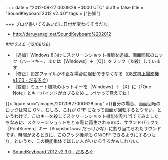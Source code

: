 
+++
date = "2012-08-27 00:09:29 +0000 UTC"
draft = false
title = "SoundKeyboard 2012 v2.4.0"
tags = ["告知"]

+++
ブログ書いてるあいだに日付が変わりそうだな。

<ul>
<li><a href="http://daruyanagi.net/SoundKeyboard%202012">http://daruyanagi.net/SoundKeyboard%202012</a></li>
</ul>
<div class="section">
    ### 2.4.0（12/06/36）
    
<ul>
<li>［追加］Windows 8向けにスクリーンショット機能を追加。画面回転のロック（ハードキー、または［Windows］＋［O］）をフック（＆殺）しています</li>
<li>［修正］設定ファイルが不正な場合に起動できなくなる（<a href="https://blog.daruyanagi.jp/entry/2012/08/26/235336">08式机上撮影機 v1.7.0 - だるろぐ</a>）</li>
<li>［変更］ミュート機能のホットキーを［Windows］＋［X］に（「One Note」とキーバインドがカブるため……ペケって覚えてね！</li>
</ul>{{< figure src="/images/20120827000628.png"  >}}自分の場合、画面回転のロックは常に ON 。むしろ、これが OFF になって画面が回転するとウザい。というわけで、このキーを殺してスクリーンショット機能を割り当ててみました。ちなみに、スクリーンショットをとる際に再生されるのは、サウンドパックで［PrintScreen］キー（Snapshot.wav だっけかな）に割り当てられたサウンドです。時間があるときに、このフック機能も ON/OFF できるようにするつもり。というか、この機能単体でほしい人がいたら作るかもしれない。

<ul>
<li><a href="https://blog.daruyanagi.jp/entry/2012/06/18/201542">SoundKeyboard 2012 v2.3.0 - だるろぐ</a></li>
</ul>
</div>

